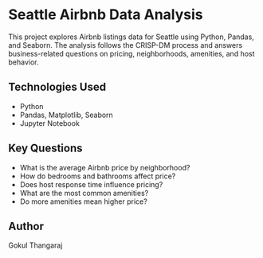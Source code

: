 # Seattle Airbnb Data Analysis

This project explores Airbnb listings data for Seattle using Python, Pandas, and Seaborn. The analysis follows the CRISP-DM process and answers business-related questions on pricing, neighborhoods, amenities, and host behavior.

## Technologies Used
- Python
- Pandas, Matplotlib, Seaborn
- Jupyter Notebook

## Key Questions
- What is the average Airbnb price by neighborhood?
- How do bedrooms and bathrooms affect price?
- Does host response time influence pricing?
- What are the most common amenities?
- Do more amenities mean higher price?

## Author
Gokul Thangaraj
